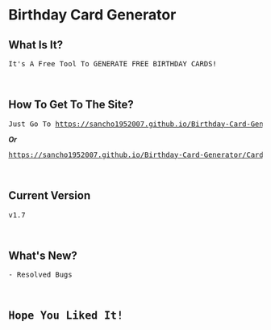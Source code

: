 # Birthday Card Generator

## What Is It?
<pre>It's A Free Tool To GENERATE FREE BIRTHDAY CARDS!</pre>

<br>

## How To Get To The Site?
<pre>Just Go To <a href="https://sancho1952007.github.io/Birthday-Card-Generator">https://sancho1952007.github.io/Birthday-Card-Generator</a> To Generate Your Free Card!</pre>

***Or***
<pre><a href="https://sancho1952007.github.io/Birthday-Card-Generator/Card.html?name=Sancho">https://sancho1952007.github.io/Birthday-Card-Generator/Card.html?name=NameOfPerson</a></pre>

<br>

## Current Version
<pre>v1.7</pre>

<br>

## What's New?
<pre>
- Resolved Bugs
</pre>

<br>

## <pre>Hope You Liked It!</pre>
